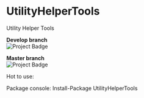 # UtilityHelperTools
Utility Helper Tools

<strong>Develop branch</strong><br />
<img src="https://ci.appveyor.com/api/projects/status/github/alexandrebl/UtilityHelperTools?branch=develop&svg=true" alt="Project Badge" with="300">

<strong>Master branch</strong><br />
<img src="https://ci.appveyor.com/api/projects/status/github/alexandrebl/UtilityHelperTools?branch=master&svg=true" alt="Project Badge" with="300">

Hot to use:

Package console: Install-Package UtilityHelperTools
